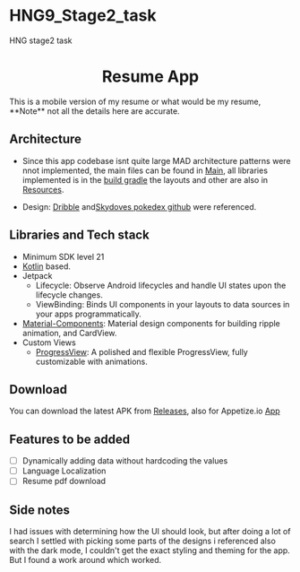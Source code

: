 # HNG9_Stage2_task
HNG stage2 task
<h1 align="center">Resume App</h1>
  This is a mobile version of my resume or what would be my resume, **Note** not all the details here are accurate.
  
  ## Architecture
  - Since this app codebase isnt quite large MAD architecture patterns were nnot implemented, the main files can be found in [Main](https://github.com/J-cart/HNG9_Stage2_task/tree/master/app/src/main/java/com/tutorial/hng9_stage2_task), all libraries implemented is in the [build gradle](https://github.com/J-cart/HNG9_Stage2_task/blob/master/app/build.gradle)
            the layouts and other are also in [Resources](https://github.com/J-cart/HNG9_Stage2_task/tree/master/app/src/main/res).
            
 - Design: [Dribble](https://dribbble.com/shots/14436103-Resume-App) and[Skydoves pokedex github](https://github.com/skydoves/Pokedex) were referenced.
  
## Libraries and Tech stack
- Minimum SDK level 21
- [Kotlin](https://kotlinlang.org/) based.
- Jetpack
  - Lifecycle: Observe Android lifecycles and handle UI states upon the lifecycle changes.
  - ViewBinding: Binds UI components in your layouts to data sources in your apps programmatically.
- [Material-Components](https://github.com/material-components/material-components-android): Material design components for building ripple animation, and CardView.
- Custom Views
  - [ProgressView](https://github.com/skydoves/progressview): A polished and flexible ProgressView, fully customizable with animations.

## Download
You can download the latest APK from [Releases](https://github.com/J-cart/HNG9_Stage2_task/tree/master/app/release), also for Appetize.io [App](https://appetize.io/app/byunayjlmkxtqyxtk2bbyiuus4?device=pixel4&osVersion=11.0&scale=75)


## Features to be added
- [ ] Dynamically adding data without hardcoding the values
- [ ] Language Localization
- [ ] Resume pdf download 

## Side notes
I had issues with determining how the UI should look, but after doing a lot of search I settled with picking some parts of the designs i referenced
also with the dark mode, I couldn't get the exact styling and theming for the app. But I found a work around which worked.
